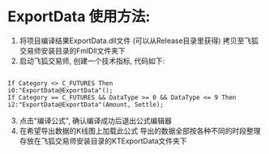 # ExportData 使用方法: #

1. 将项目编译结果ExportData.dll文件 (可以从Release目录里获得) 拷贝至飞狐交易师安装目录的FmlDll文件夹下
2. 启动飞狐交易师, 创建一个技术指标, 代码如下:
<pre><code>
If Category <> C_FUTURES Then
i0:"ExportData@ExportData"();
If Category == C_FUTURES && DataType >= 0 && DataType <= 9 Then
i2:"ExportData@ExportData"(Amount, Settle);
</code></pre>
3. 点击"编译公式", 确认编译成功后退出公式编辑器
4. 在希望导出数据的K线图上加载此公式
导出的数据全部按各种不同的时段整理存放在飞狐交易师安装目录的KTExportData文件夹下
